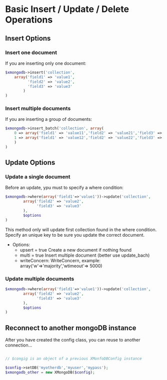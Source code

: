 # Basic Insert / Update / Delete Operations

## Insert Options
### Insert one document
If you are inserting only one document:
```php
$xmongodb->insert('collection', 
    array('field1' => 'value1',
          'field2' => 'value2',
          'field3' => 'value3'
        )
)
```

### Insert multiple documents
If you are inserting a group of documents:
```php
$xmongodb->insert_batch('collection', array(
    0 => array('field1' => 'value11','field2' => 'value21','field3' => 'value31'), 
    1 => array('field1' => 'value12','field2' => 'value22','field3' => 'value32')
    )
)
```

## Update Options
### Update a single document
Before an update, ypu must to specify a where condition:
```php
$xmongodb->where(array('field1'=>'value1'))->update('collection', 
        array('field2' => 'value2',
              'field3' => 'value3'
        ),
        $options
)
```
This method only will update first collection found in the where condition. 
Specify an unique key to be sure you update the correct document.

  - Options:
    * upsert = true     Create a new document if nothing found
    * multi = true      Insert multiple document (better use update_bach)
    * writeConcern:     WriteConcern, example: array('w'=>'majority','wtimeout'=> 5000)


### Update multiple documents
```php
$xmongodb->where(array('field1'=>'value1'))->update('collection', 
        array('field2' => 'value2',
              'field3' => 'value3'
        ),
        $options
)
```

## Reconnect to another mongoDB instance
After you have created the config class, you can reuse to another connection...
```php

// $congig is an object of a previous XMonfoDBConfig instance

$config->setDB('myotherdb','myuser','mypass');
$xmongodb_other = new XMongoDB($config);
```
